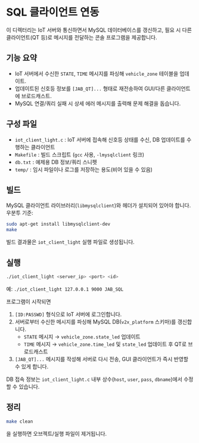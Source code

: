 # SQL 클라이언트 연동

이 디렉터리는 IoT 서버와 통신하면서 MySQL 데이터베이스를 갱신하고,
필요 시 다른 클라이언트(QT 등)로 메시지를 전달하는 콘솔 프로그램을 제공합니다.

## 기능 요약

- IoT 서버에서 수신한 `STATE`, `TIME` 메시지를 파싱해 `vehicle_zone` 테이블을 업데이트.
- 업데이트된 신호등 정보를 `[JAB_QT]...` 형태로 재전송하여 GUI/다른 클라이언트에 브로드캐스트.
- MySQL 연결/쿼리 실패 시 상세 에러 메시지를 출력해 문제 해결을 돕습니다.

## 구성 파일

- `iot_client_light.c` : IoT 서버에 접속해 신호등 상태를 수신, DB 업데이트를 수행하는 클라이언트
- `Makefile` : 빌드 스크립트 (`gcc` 사용, `-lmysqlclient` 링크)
- `db.txt` : 예제용 DB 정보/쿼리 스니펫
- `temp/` : 임시 파일이나 로그를 저장하는 용도(비어 있을 수 있음)

## 빌드

MySQL 클라이언트 라이브러리(`libmysqlclient`)와 헤더가 설치되어 있어야 합니다.
우분투 기준:

```bash
sudo apt-get install libmysqlclient-dev
make
```

빌드 결과물은 `iot_client_light` 실행 파일로 생성됩니다.

## 실행

```bash
./iot_client_light <server_ip> <port> <id>
```

예: `./iot_client_light 127.0.0.1 9000 JAB_SQL`

프로그램이 시작되면

1. `[ID:PASSWD]` 형식으로 IoT 서버에 로그인합니다.
2. 서버로부터 수신한 메시지를 파싱해 MySQL DB(`v2x_platform` 스키마)를 갱신합니다.
   - `STATE` 메시지 → `vehicle_zone.state_led` 업데이트
   - `TIME` 메시지 → `vehicle_zone.time_led` 및 `state_led` 업데이트 후 QT로 브로드캐스트
3. `[JAB_QT]...` 메시지를 작성해 서버로 다시 전송, GUI 클라이언트가 즉시 반영할 수 있게 합니다.

DB 접속 정보는 `iot_client_light.c` 내부 상수(`host`, `user`, `pass`, `dbname`)에서 수정할 수 있습니다.

## 정리

```bash
make clean
```

을 실행하면 오브젝트/실행 파일이 제거됩니다.

